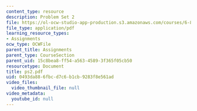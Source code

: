 ```yaml
---
content_type: resource
description: Problem Set 2
file: https://ol-ocw-studio-app-production.s3.amazonaws.com/courses/6-827-multithreaded-parallelism-languages-and-compilers-fall-2002/0493da886fbcd7c6b1cb9283f8e561ad_ps2.pdf
file_type: application/pdf
learning_resource_types:
- Assignments
ocw_type: OCWFile
parent_title: Assignments
parent_type: CourseSection
parent_uid: 15c8bea8-ff54-a563-4589-3f365f05cb50
resourcetype: Document
title: ps2.pdf
uid: 0493da88-6fbc-d7c6-b1cb-9283f8e561ad
video_files:
  video_thumbnail_file: null
video_metadata:
  youtube_id: null
---
```

